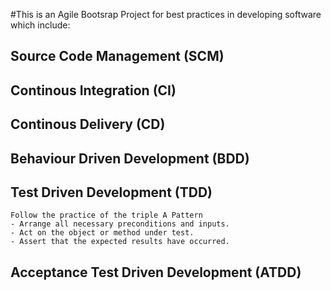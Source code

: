 #This is an Agile Bootsrap Project for best practices in developing software which include:

## Source Code Management (SCM)
## Continous Integration (CI)
## Continous Delivery (CD)
## Behaviour Driven Development (BDD)
## Test Driven Development (TDD)
	Follow the practice of the triple A Pattern 
	- Arrange all necessary preconditions and inputs.
	- Act on the object or method under test.
	- Assert that the expected results have occurred. 
## Acceptance Test Driven Development (ATDD)